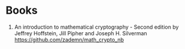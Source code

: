 
# Books
1. An introduction to mathematical cryptography - Second edition by Jeffrey Hoffstein, Jill Pipher and Joseph H. Silverman
https://github.com/zademn/math_crypto_nb
